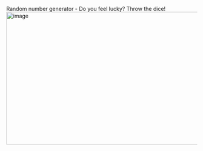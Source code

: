 Random number generator - Do you feel lucky? Throw the dice!
<img width="669" height="350" alt="image" src="https://github.com/user-attachments/assets/ca10c6fd-cf0b-4e97-8754-c9651c386d48" />
